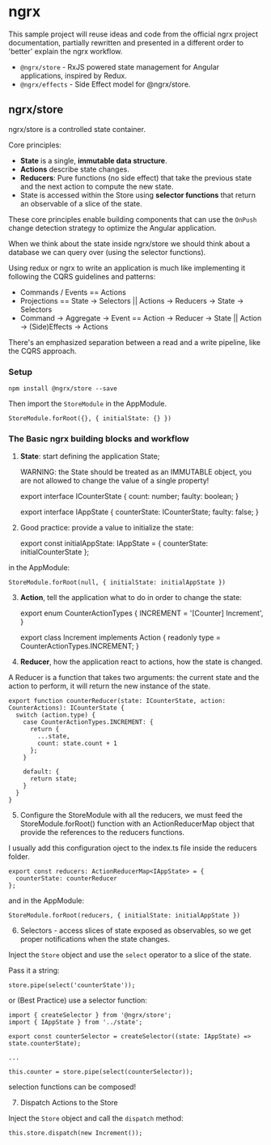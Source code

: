 # ngrx

This sample project will reuse ideas and code from the official ngrx project documentation,
partially rewritten and presented in a different order to 'better' explain the ngrx workflow.

- `@ngrx/store` - RxJS powered state management for Angular applications, inspired by Redux.
- `@ngrx/effects` - Side Effect model for @ngrx/store.

## ngrx/store

ngrx/store is a controlled state container.

Core principles: 

- **State** is a single, **immutable data structure**.
- **Actions** describe state changes.
- **Reducers**: Pure functions (no side effect) that take the previous state and the next action to compute the new state.
- State is accessed within the Store using **selector functions** that return an observable of a slice of the state.

These core principles enable building components that can use the `OnPush` change detection strategy to optimize the Angular application.

When we think about the state inside ngrx/store we should think about a database we can query over (using the selector functions).

Using redux or ngrx to write an application is much like implementing it following the CQRS guidelines and patterns:

- Commands / Events == Actions
- Projections == State -> Selectors || Actions -> Reducers -> State -> Selectors
- Command -> Aggregate -> Event == Action -> Reducer -> State || Action -> (Side)Effects -> Actions

There's an emphasized separation between a read and a write pipeline, like the CQRS approach.

### Setup

    npm install @ngrx/store --save

Then import the `StoreModule` in the AppModule.

    StoreModule.forRoot({}, { initialState: {} })

### The Basic ngrx building blocks and workflow

1) **State**: start defining the application State;
   
   WARNING: the State should be treated as an IMMUTABLE object, you are not allowed to change
            the value of a single property!

    export interface ICounterState {
      count: number;
      faulty: boolean;
    }

    export interface IAppState {
      counterState: ICounterState;
      faulty: false;
    }

2) Good practice: provide a value to initialize the state:

    export const initialAppState: IAppState = {
      counterState: initialCounterState
    };

in the AppModule:

    StoreModule.forRoot(null, { initialState: initialAppState })

3) **Action**, tell the application what to do in order to change the state:

    export enum CounterActionTypes {
      INCREMENT = '[Counter] Increment',
    }

    export class Increment implements Action {
      readonly type = CounterActionTypes.INCREMENT;
    }

4) **Reducer**, how the application react to actions, how the state is changed.

A Reducer is a function that takes two arguments: the current state and the action to perform, it will return the new instance of the state.

    export function counterReducer(state: ICounterState, action: CounterActions): ICounterState {
      switch (action.type) {
        case CounterActionTypes.INCREMENT: {
          return {
            ...state,
            count: state.count + 1
          };
        }

        default: {
          return state;
        }
      }
    }

5) Configure the StoreModule with all the reducers, we must feed the StoreModule.forRoot() function with an ActionReducerMap<TState> object that provide the references to the reducers functions.

I usually add this configuration oject to the index.ts file inside the reducers folder.

    export const reducers: ActionReducerMap<IAppState> = {
      counterState: counterReducer
    };

and in the AppModule:

    StoreModule.forRoot(reducers, { initialState: initialAppState })

6) Selectors - access slices of state exposed as observables, so we get proper notifications when the state changes.

Inject the `Store` object and use the `select` operator to a slice of the state.

Pass it a string:

    store.pipe(select('counterState'));

or (Best Practice) use a selector function:

    import { createSelector } from '@ngrx/store';
    import { IAppState } from '../state';

    export const counterSelector = createSelector((state: IAppState) => state.counterState);

    ...

    this.counter = store.pipe(select(counterSelector));

selection functions can be composed!

7) Dispatch Actions to the Store

Inject the `Store` object and call the `dispatch` method:

    this.store.dispatch(new Increment());










